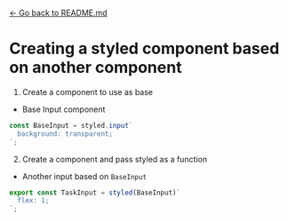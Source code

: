 [← Go back to README.md](/README.md#my-notes)

# Creating a styled component based on another component

1. Create a component to use as base

- Base Input component

```ts
const BaseInput = styled.input`
  background: transparent;
`;
```

2. Create a component and pass styled as a function

- Another input based on `BaseInput`

```ts
export const TaskInput = styled(BaseInput)`
  flex: 1;
`;
```
